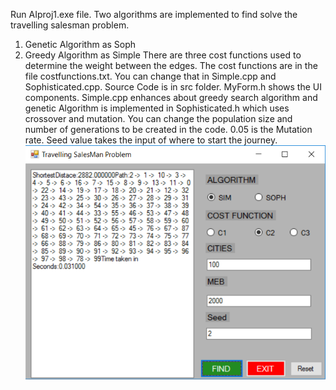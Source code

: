 Run AIproj1.exe file.
Two algorithms are implemented to find solve the travelling salesman problem.
1. Genetic Algorithm as Soph
2. Greedy Algorithm as Simple
There are three cost functions used to determine the weight between the edges. The cost functions are in the file costfunctions.txt. You can change that in Simple.cpp and Sophisticated.cpp. Source Code is in src folder. MyForm.h shows the UI components. Simple.cpp enhances about greedy search algorithm and genetic Algorithm is implemented in Sophisticated.h which uses crossover and mutation. You can change the population size and number of generations to be created in the code. 0.05 is the Mutation rate. Seed value takes the input of where to start the journey.
![alt tag](https://github.com/roopa-rajala/TSP/blob/master/Screenshot.PNG)


